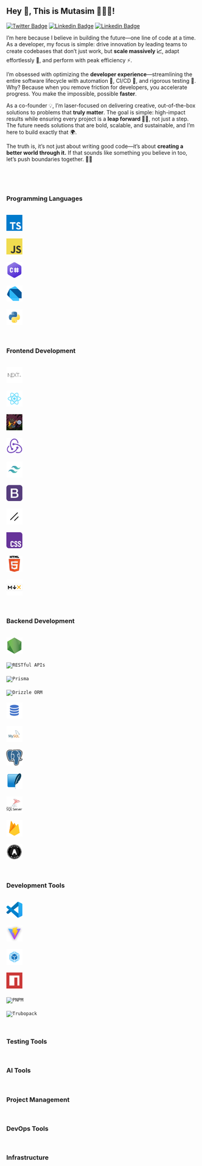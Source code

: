 ## Hey 👋, This is Mutasim 👨🏻‍💻!

[![Twitter Badge](https://img.shields.io/badge/-YouTube-red?style=flat-square&logo=YouTube&logoColor=white)](https://youtube.com/@SaaSwithMutasim)
[![Linkedin Badge](https://img.shields.io/badge/-LinkedIn-0e76a8?style=flat-square&logo=LinkedIn&logoColor=white)](https://linkedin.com/in/mutasim-al-mualimi)
[![Linkedin Badge](https://img.shields.io/badge/-Gmail-red?style=flat-square&logo=Gmail&logoColor=white)](mailto:mutasim.business2020@gmail.com)



<p style="text-align: justify; margin: 0 50px; font-size: 17px;" >
   <p>I’m here because I believe in building the future—one line of code at a time. As a developer, my focus is simple: drive innovation by leading teams to create codebases that don’t just work, but <b>scale massively 📈</b>, adapt effortlessly 🔄, and perform with peak efficiency ⚡️.</p>

   <p>I’m obsessed with optimizing the <b>developer experience</b>—streamlining the entire software lifecycle with automation 🤖, CI/CD 🚦, and rigorous testing 🧪. Why? Because when you remove friction for developers, you accelerate progress. You make the impossible, possible <b>faster</b>.</p>

   <p>As a co-founder 💡, I’m laser-focused on delivering creative, out-of-the-box solutions to problems that <b>truly matter</b>. The goal is simple: high-impact results while ensuring every project is a <b>leap forward 🏃‍♂️</b>, not just a step. The future needs solutions that are bold, scalable, and sustainable, and I’m here to build exactly that 🌍.</p>

   <p>The truth is, it’s not just about writing good code—it’s about <b>creating a better world through it.</b> If that sounds like something you believe in too, let’s push boundaries together. 🚀💥</p>
<br>
</p>    


<br>

### Programming Languages
<code> <img title="TypeScript" alt="TypeScript" src="https://raw.githubusercontent.com/github/explore/main/topics/typescript/typescript.png" height="42px"/> </code>
<code> <img title="JavaScript" alt="JavaScript" src="https://raw.githubusercontent.com/github/explore/main/topics/javascript/javascript.png" height="42px"/> </code>
<code> <img title="C#" alt="C#" src="https://raw.githubusercontent.com/github/explore/main/topics/csharp/csharp.png" height="42px"/> </code>
<code> <img title="Dart" alt="Dart" src="https://raw.githubusercontent.com/github/explore/main/topics/dart/dart.png" height="42px"/> </code>
<code> <img title="Python" alt="Python" src="https://raw.githubusercontent.com/github/explore/main/topics/python/python.png" height="42px"/> </code>

<br/>

### Frontend Development
<code> <img title="Next.js" alt="Nextjs" src="https://raw.githubusercontent.com/github/explore/main/topics/nextjs/nextjs.png" height="42px"/> </code>
<code> <img title="React" alt="React" src="https://raw.githubusercontent.com/github/explore/main/topics/react/react.png" height="42px"/> </code>
<code> <img title="Zustand" alt="Zustand" src="https://raw.githubusercontent.com/github/explore/main/topics/zustand/zustand.png" height="42px"/> </code>
<code> <img title="Redux" alt="Redux" src="https://raw.githubusercontent.com/github/explore/main/topics/redux/redux.png" height="42px"/> </code>
<code> <img title="Tailwind CSS" alt="Tailwind CSS" src="https://raw.githubusercontent.com/github/explore/main/topics/tailwind/tailwind.png" height="42px"/> </code>
<code> <img title="Bootstrap" alt="Bootstrap" src="https://raw.githubusercontent.com/github/explore/main/topics/bootstrap/bootstrap.png" height="42px"/> </code>
<code> <img title="ShadCN" alt="ShadCN" src="https://raw.githubusercontent.com/github/explore/main/topics/shadcn-ui/shadcn-ui.png" height="42px"/> </code>
<code> <img title="CSS" alt="CSS" src="https://raw.githubusercontent.com/github/explore/main/topics/css/css.png" height="42px"/> </code>
<code> <img title="HTML" alt="HTML" src="https://raw.githubusercontent.com/github/explore/main/topics/html/html.png" height="42px"/> </code>
<code> <img title="MDX" alt="MDX" src="https://raw.githubusercontent.com/github/explore/main/topics/mdx/mdx.png" height="42px"/> </code>

<br/>

### Backend Development
<code> <img title="Node.js" alt="Nodejs" src="https://raw.githubusercontent.com/github/explore/main/topics/nodejs/nodejs.png" height="42px"/> </code>
<code> <img title="RESTful APIs" alt="RESTful APIs" src="https://miro.medium.com/v2/resize:fit:440/1*J3G3akaMpUOLegw0p0qthA.png" height="42px"/> </code>
<code> <img title="Prisma" alt="Prisma" src="https://cdn.jsdelivr.net/gh/devicons/devicon/icons/prisma/prisma-original.svg" height="42px"/> </code>
<code> <img title="Drizzle ORM" alt="Drizzle ORM" src="https://imgildev.gallerycdn.vsassets.io/extensions/imgildev/vscode-drizzle-snippets/1.1.0/1713981660600/Microsoft.VisualStudio.Services.Icons.Default" height="42px"/> </code>
<code> <img title="SQL" alt="MySQL" src="https://raw.githubusercontent.com/github/explore/main/topics/sql/sql.png" height="42px"/> </code>
<code> <img title="MySQL" alt="MySQL" src="https://raw.githubusercontent.com/github/explore/main/topics/mysql/mysql.png" height="42px"/> </code>
<code> <img title="PostgreSQL" alt="PostgreSQL" src="https://raw.githubusercontent.com/github/explore/main/topics/postgresql/postgresql.png" height="42px"/> </code>
<code> <img title="SQLite" alt="SQLite" src="https://raw.githubusercontent.com/github/explore/main/topics/sqlite/sqlite.png" height="42px"/> </code>
<code> <img title="SQL Server" alt="SQL Server" src="https://raw.githubusercontent.com/github/explore/main/topics/sql-server/sql-server.png" height="42px"/> </code>
<code> <img title="firebase" alt="firebase" src="https://raw.githubusercontent.com/github/explore/main/topics/firebase/firebase.png" height="42px"/> </code>
<code> <img title="oauth2" alt="oauth2" src="https://raw.githubusercontent.com/github/explore/main/topics/oauth2/oauth2.png" height="42px"/> </code>

<br/>

### Development Tools
<code> <img title="Visual Studio Code" alt="Visual Studio Code" src="https://raw.githubusercontent.com/github/explore/main/topics/visual-studio-code/visual-studio-code.png" height="42px"/> </code>
<code> <img title="Vite" alt="Vite" src="https://raw.githubusercontent.com/github/explore/main/topics/vite/vite.png" height="42px"/> </code>
<code> <img title="Webpack" alt="Webpack" src="https://raw.githubusercontent.com/github/explore/main/topics/webpack/webpack.png" height="42px"/> </code>
<code> <img title="NPM" alt="NPM" src="https://raw.githubusercontent.com/github/explore/main/topics/npm/npm.png" height="42px"/> </code>
<code> <img title="PNPM" alt="PNPM" src="https://cdn.jsdelivr.net/gh/devicons/devicon/icons/pnpm/pnpm-original.svg" height="42px"/> </code>
<code> <img title="Tubropack" alt="Trubopack" src="https://encrypted-tbn0.gstatic.com/images?q=tbn:ANd9GcRWrOMUbcxvf82hoLZdpFd5nHGJZ9Lu3hSIow" height="42px"/> </code>

<br/>

### Testing Tools

<br/>

### AI Tools

<br/>

### Project Management 

<br/>

### DevOps Tools

<br/>

### Infrastructure 
